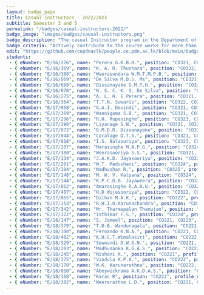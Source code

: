 ```yaml
---
layout: badge_page
title: Casual Instructors - 2022/2023
subtitle: Semester 3 and 5
permalink: "/badges/casual-instructors-2022/"
badge_image: "images/badges/causal-instructors.png"
badge_description: "The casual Instructor program in the Department of Computer Engineering provides undergraduate students with the opportunity to be an instructor/teaching assistant in the courses offered for their junior batches."
badge_criteria: "Actively contribute to the course works for more than 6 working hours"
edit: "https://github.com/cepdnaclk/people.ce.pdn.ac.lk/blob/main/badges/casual-instructors-2022"
students: 
 - { eNumber: "E/16/276", name: "Perera G.K.B.H.", position: "CO321, CO324", profile_url: "/students/e16/276/", profile_image: "https://people.ce.pdn.ac.lk/images/students/e16/e16276.png", link: "#" }
 - { eNumber: "E/16/369", name: "K. A. R. Thushara", position: "CO322, CO324", profile_url: "/students/e16/369/", profile_image: "https://people.ce.pdn.ac.lk/images/students/e16/e16369.jpg", link: "#" }
 - { eNumber: "E/16/388", name: "Weerasundara W.M.T.M.P.B.", position: "CO323, CO325", profile_url: "/students/e16/388/", profile_image: "https://people.ce.pdn.ac.lk/images/students/e16/e16388.jpg", link: "#" }
 - { eNumber: "E/16/069", name: "De Silva M.D.S. Ms", position: "CO321, CO324", profile_url: "/students/e16/069/", profile_image: "https://people.ce.pdn.ac.lk/images/students/e16/e16069.jpg", link: "#" }
 - { eNumber: "E/16/088", name: "Dissanayake D.M.T.H.", position: "CO321, CO325", profile_url: "/students/e16/088/", profile_image: "https://people.ce.pdn.ac.lk/images/students/e16/e16088.jpg", link: "#" }
 - { eNumber: "E/16/070", name: "N. S. C. K. S. De Silva", position: "CO322, CO323", profile_url: "/students/e16/070/", profile_image: "https://people.ce.pdn.ac.lk/images/students/e16/e16070.jpg", link: "#" }
 - { eNumber: "E/16/275", name: "A. L. H. E Perera", position: "CO321, CO324", profile_url: "/students/e16/275/", profile_image: "https://people.ce.pdn.ac.lk/images/students/e16/e16275.jpg", link: "#" }
 - { eNumber: "E/16/364", name: "T.T.N. Suwaris", position: "CO322, CO323", profile_url: "/students/e16/364/", profile_image: "https://people.ce.pdn.ac.lk/images/students/e16/e16364.jpg", link: "#" }
 - { eNumber: "E/17/058", name: "G.A.I. Devindi", position: "CO321, CO322", profile_url: "/students/e17/058/", profile_image: "https://people.ce.pdn.ac.lk/images/students/e17/e17058.jpg", link: "#" }
 - { eNumber: "E/17/369", name: "Wannigama S.B.", position: "CO321, CO322", profile_url: "/students/e17/369/", profile_image: "https://people.ce.pdn.ac.lk/images/students/e17/e17369.jpg", link: "#" }
 - { eNumber: "E/17/296", name: "R.H. Rupasinghe", position: "CO323, CO325", profile_url: "/students/e17/296/", profile_image: "https://people.ce.pdn.ac.lk/images/students/e17/e17296.jpg", link: "#" }
 - { eNumber: "E/17/190", name: "Liyanage S.N.", position: "CO321, CO325", profile_url: "/students/e17/190/", profile_image: "https://people.ce.pdn.ac.lk/images/students/e17/e17190.jpg", link: "#" }
 - { eNumber: "E/17/072", name: "D.M.D.R. Dissanayake", position: "CO321, CO322", profile_url: "/students/e17/072/", profile_image: "https://people.ce.pdn.ac.lk/images/students/e17/e17072.jpg", link: "#" }
 - { eNumber: "E/17/044", name: "Coralage D.T.S.", position: "CO321, CO323", profile_url: "/students/e17/044/", profile_image: "https://people.ce.pdn.ac.lk/images/students/e17/e17044.jpg", link: "#" }
 - { eNumber: "E/17/018", name: "I.S. Balasuriya", position: "CO323, CO325", profile_url: "/students/e17/018/", profile_image: "https://people.ce.pdn.ac.lk/images/students/e17/e17018.jpg", link: "#" }
 - { eNumber: "E/17/207", name: "Marasinghe M.A.P.G.", position: "CO324", profile_url: "/students/e17/207/", profile_image: "https://people.ce.pdn.ac.lk/images/students/e17/e17207.jpg", link: "#" }
 - { eNumber: "E/17/380", name: "Weerasooriya S.S.", position: "CO321, CO323", profile_url: "/students/e17/380/", profile_image: "https://people.ce.pdn.ac.lk/images/students/e17/e17380.jpg", link: "#" }
 - { eNumber: "E/17/134", name: "J.A.K.D. Jayasooriya", position: "CO324", profile_url: "/students/e17/134/", profile_image: "https://people.ce.pdn.ac.lk/images/students/e17/e17134.jpg", link: "#" }
 - { eNumber: "E/17/201", name: "W.T. Madushani", position: "CO324", profile_url: "/students/e17/201/", profile_image: "https://people.ce.pdn.ac.lk/images/students/e17/e17201.jpg", link: "#" }
 - { eNumber: "E/17/194", name: "Madhushan R.", position: "CO325", profile_url: "/students/e17/194/", profile_image: "https://people.ce.pdn.ac.lk/images/students/e17/e17194.jpg", link: "#" }
 - { eNumber: "E/17/148", name: "M. W. V. Kalpana", position: "CO324", profile_url: "/students/e17/148/", profile_image: "https://people.ce.pdn.ac.lk/images/students/e17/e17148.jpg", link: "#" }
 - { eNumber: "E/17/144", name: "K.P.C.D.B. Jayaweera", position: "CO321", profile_url: "/students/e17/144/", profile_image: "https://people.ce.pdn.ac.lk/images/students/e17/e17144.jpg", link: "#" }
 - { eNumber: "E/17/012", name: "Amarasinghe R.A.A.U.", position: "CO324", profile_url: "/students/e17/012/", profile_image: "https://people.ce.pdn.ac.lk/images/students/e17/e17012.jpg", link: "#" }
 - { eNumber: "E/17/407", name: "H.D Wijesooriya", position: "CO322, CO324", profile_url: "/students/e17/407/", profile_image: "https://people.ce.pdn.ac.lk/images/students/e17/e17407.jpg", link: "#" }
 - { eNumber: "E/17/065", name: "Dilhan M.A.K.", position: "CO322", profile_url: "/students/e17/065/", profile_image: "https://people.ce.pdn.ac.lk/images/students/e17/e17065.jpg", link: "#" }
 - { eNumber: "E/17/153", name: "R.H.I.O.Karunachandra", position: "CO324", profile_url: "/students/e17/153/", profile_image: "https://people.ce.pdn.ac.lk/images/students/e17/e17153.jpg", link: "#" }
 - { eNumber: "E/17/342", name: "Mr. Tharmapalan Thanujan", position: "CO321", profile_url: "/students/e17/342/", profile_image: "https://people.ce.pdn.ac.lk/images/students/e17/e17342.jpg", link: "#" }
 - { eNumber: "E/17/122", name: "Isthikar F.S.", position: "CO324", profile_url: "/students/e17/122/", profile_image: "https://people.ce.pdn.ac.lk/images/students/e17/e17122.jpg", link: "#" }
 - { eNumber: "E/18/147", name: "S. Jameel", position: "CO221, CO223", profile_url: "/students/e18/147/", profile_image: "https://people.ce.pdn.ac.lk/images/students/e18/e18147.jpg", link: "#" }
 - { eNumber: "E/18/379", name: "T.D.B. Wanduragala", position: "CO221, CO222", profile_url: "/students/e18/379/", profile_image: "https://people.ce.pdn.ac.lk/images/students/e18/e18379.jpg", link: "#" }
 - { eNumber: "E/18/100", name: "Fernando K.N.A.", position: "CO221, CO222", profile_url: "/students/e18/100/", profile_image: "https://people.ce.pdn.ac.lk/images/students/e18/e18100.jpg", link: "#" }
 - { eNumber: "E/18/402", name: "K.H.C.T.Wimalasiri", position: "CO222, CO223", profile_url: "/students/e18/402/", profile_image: "https://people.ce.pdn.ac.lk/images/students/e18/e18402.jpg", link: "#" }
 - { eNumber: "E/18/329", name: "Sewwandi D.W.S.N.", position: "CO221, CO222", profile_url: "/students/e18/329/", profile_image: "https://people.ce.pdn.ac.lk/images/students/e18/e18329.jpg", link: "#" }
 - { eNumber: "E/18/203", name: "Madhusanka K.G.A.S.", position: "CO222", profile_url: "/students/e18/203/", profile_image: "https://people.ce.pdn.ac.lk/images/students/e18/e18203.jpg", link: "#" }
 - { eNumber: "E/18/245", name: "Nishani K.", position: "CO221", profile_url: "/students/e18/245/", profile_image: "https://people.ce.pdn.ac.lk/images/students/e18/e18245.jpg", link: "#" }
 - { eNumber: "E/18/375", name: "Vindula K.P.A.", position: "CO222", profile_url: "/students/e18/375/", profile_image: "https://people.ce.pdn.ac.lk/images/students/e18/e18375.jpg", link: "#" }
 - { eNumber: "E/18/170", name: "W.K. Karunarathna", position: "CO222, CO223", profile_url: "/students/e18/170/", profile_image: "https://people.ce.pdn.ac.lk/images/students/e18/e18170.jpg", link: "#" }
 - { eNumber: "E/18/010", name: "Abeywickrama A.K.D.A.S.", position: "CO222", profile_url: "/students/e18/010/", profile_image: "https://people.ce.pdn.ac.lk/images/students/e18/e18010.jpg", link: "#" }
 - { eNumber: "E/18/168", name: "Karan R", position: "CO222", profile_url: "/students/e18/168/", profile_image: "https://people.ce.pdn.ac.lk/images/students/e18/e18168.jpg", link: "#" }
 - { eNumber: "E/18/382", name: "Weerarathne L.D.", position: "CO221, CO223", profile_url: "/students/e18/382/", profile_image: "https://people.ce.pdn.ac.lk/images/students/e18/e18382.jpg", link: "#" }
---
```


